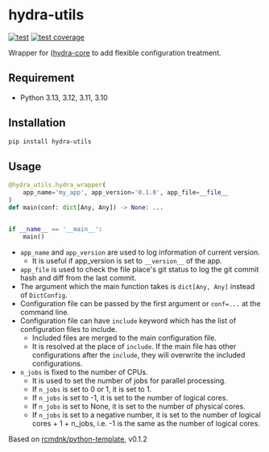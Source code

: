 # hydra-utils

[![test](https://github.com/rcmdnk/hydra-utils/actions/workflows/test.yml/badge.svg)](https://github.com/rcmdnk/hydra-utils/actions/workflows/test.yml)
[![test coverage](https://img.shields.io/badge/coverage-check%20here-blue.svg)](https://github.com/rcmdnk/hydra-utils/tree/coverage)

Wrapper for ([hydra-core](https://pypi.org/project/hydra-core/) to add flexible configuration treatment.

## Requirement

- Python 3.13, 3.12, 3.11, 3.10

## Installation

```bash
pip install hydra-utils
```

## Usage

```python
@hydra_utils.hydra_wrapper(
    app_name='my_app', app_version='0.1.0', app_file=__file__
)
def main(conf: dict[Any, Any]) -> None: ...


if __name__ == '__main__':
    main()
```

- `app_name` and `app_version` are used to log information of current version.
  - It is useful if app_version is set to `__version__` of the app.
- `app_file` is used to check the file place's git status to log the git commit hash and diff from the last commit.
- The argument which the main function takes is `dict[Any, Any]` instead of `DictConfig`.
- Configuration file can be passed by the first argument or `conf=...` at the command line.
- Configuration file can have `include` keyword which has the list of configuration files to include.
  - Included files are merged to the main configuration file.
  - It is resolved at the place of `include`. If the main file has other configurations after the `include`, they will overwrite the included configurations.
- `n_jobs` is fixed to the number of CPUs.
  - It is used to set the number of jobs for parallel processing.
  - If `n_jobs` is set to 0 or 1, it is set to 1.
  - If `n_jobs` is set to -1, it is set to the number of logical cores.
  - If `n_jobs` is set to None, it is set to the number of physical cores.
  - If `n_jobs` is set to a negative number, it is set to the number of logical cores + 1 + n_jobs, i.e. -1 is the same as the number of logical cores.

Based on [rcmdnk/python-template](https://github.com/rcmdnk/python-template), v0.1.2
